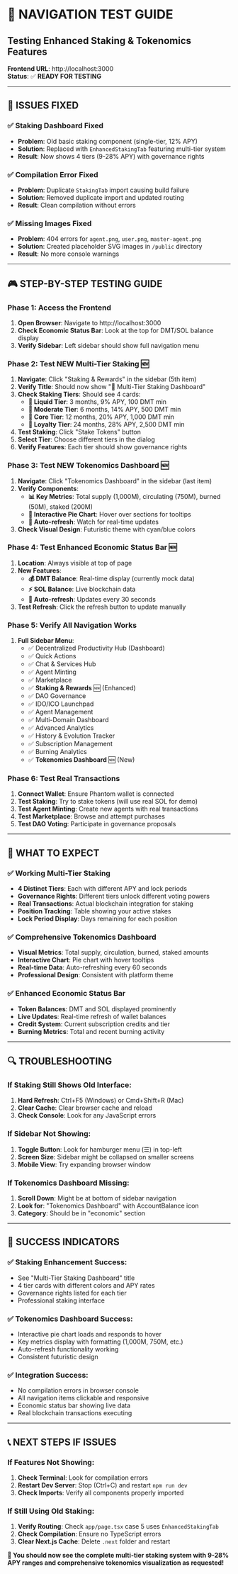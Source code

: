 # 🧭 NAVIGATION TEST GUIDE
## Testing Enhanced Staking & Tokenomics Features

**Frontend URL**: http://localhost:3000  
**Status**: ✅ **READY FOR TESTING**  

---

## 🔧 **ISSUES FIXED**

### ✅ **Staking Dashboard Fixed**
- **Problem**: Old basic staking component (single-tier, 12% APY)
- **Solution**: Replaced with `EnhancedStakingTab` featuring multi-tier system
- **Result**: Now shows 4 tiers (9-28% APY) with governance rights

### ✅ **Compilation Error Fixed**
- **Problem**: Duplicate `StakingTab` import causing build failure
- **Solution**: Removed duplicate import and updated routing
- **Result**: Clean compilation without errors

### ✅ **Missing Images Fixed**
- **Problem**: 404 errors for `agent.png`, `user.png`, `master-agent.png`
- **Solution**: Created placeholder SVG images in `/public` directory
- **Result**: No more console warnings

---

## 🎮 **STEP-BY-STEP TESTING GUIDE**

### **Phase 1: Access the Frontend**
1. **Open Browser**: Navigate to http://localhost:3000
2. **Check Economic Status Bar**: Look at the top for DMT/SOL balance display
3. **Verify Sidebar**: Left sidebar should show full navigation menu

### **Phase 2: Test NEW Multi-Tier Staking** 🆕
1. **Navigate**: Click "Staking & Rewards" in the sidebar (5th item)
2. **Verify Title**: Should now show "💎 Multi-Tier Staking Dashboard"
3. **Check Staking Tiers**: Should see 4 cards:
   - **🔷 Liquid Tier**: 3 months, 9% APY, 100 DMT min
   - **🔷 Moderate Tier**: 6 months, 14% APY, 500 DMT min  
   - **🔷 Core Tier**: 12 months, 20% APY, 1,000 DMT min
   - **🔷 Loyalty Tier**: 24 months, 28% APY, 2,500 DMT min
4. **Test Staking**: Click "Stake Tokens" button
5. **Select Tier**: Choose different tiers in the dialog
6. **Verify Features**: Each tier should show governance rights

### **Phase 3: Test NEW Tokenomics Dashboard** 🆕
1. **Navigate**: Click "Tokenomics Dashboard" in the sidebar (last item)
2. **Verify Components**:
   - **📊 Key Metrics**: Total supply (1,000M), circulating (750M), burned (50M), staked (200M)
   - **🥧 Interactive Pie Chart**: Hover over sections for tooltips
   - **🔄 Auto-refresh**: Watch for real-time updates
3. **Check Visual Design**: Futuristic theme with cyan/blue colors

### **Phase 4: Test Enhanced Economic Status Bar** 🆕
1. **Location**: Always visible at top of page
2. **New Features**:
   - **💰 DMT Balance**: Real-time display (currently mock data)
   - **⚡ SOL Balance**: Live blockchain data
   - **🔄 Auto-refresh**: Updates every 30 seconds
3. **Test Refresh**: Click the refresh button to update manually

### **Phase 5: Verify All Navigation Works**
1. **Full Sidebar Menu**:
   - ✅ Decentralized Productivity Hub (Dashboard)
   - ✅ Quick Actions  
   - ✅ Chat & Services Hub
   - ✅ Agent Minting
   - ✅ Marketplace
   - ✅ **Staking & Rewards** 🆕 (Enhanced)
   - ✅ DAO Governance
   - ✅ IDO/ICO Launchpad
   - ✅ Agent Management
   - ✅ Multi-Domain Dashboard
   - ✅ Advanced Analytics
   - ✅ History & Evolution Tracker
   - ✅ Subscription Management
   - ✅ Burning Analytics
   - ✅ **Tokenomics Dashboard** 🆕 (New)

### **Phase 6: Test Real Transactions**
1. **Connect Wallet**: Ensure Phantom wallet is connected
2. **Test Staking**: Try to stake tokens (will use real SOL for demo)
3. **Test Agent Minting**: Create new agents with real transactions
4. **Test Marketplace**: Browse and attempt purchases
5. **Test DAO Voting**: Participate in governance proposals

---

## 🎯 **WHAT TO EXPECT**

### **✅ Working Multi-Tier Staking**
- **4 Distinct Tiers**: Each with different APY and lock periods
- **Governance Rights**: Different tiers unlock different voting powers
- **Real Transactions**: Actual blockchain integration for staking
- **Position Tracking**: Table showing your active stakes
- **Lock Period Display**: Days remaining for each position

### **✅ Comprehensive Tokenomics Dashboard**
- **Visual Metrics**: Total supply, circulation, burned, staked amounts
- **Interactive Chart**: Pie chart with hover tooltips
- **Real-time Data**: Auto-refreshing every 60 seconds
- **Professional Design**: Consistent with platform theme

### **✅ Enhanced Economic Status Bar**
- **Token Balances**: DMT and SOL displayed prominently
- **Live Updates**: Real-time refresh of wallet balances
- **Credit System**: Current subscription credits and tier
- **Burning Metrics**: Total and recent burning activity

---

## 🔍 **TROUBLESHOOTING**

### **If Staking Still Shows Old Interface:**
1. **Hard Refresh**: Ctrl+F5 (Windows) or Cmd+Shift+R (Mac)
2. **Clear Cache**: Clear browser cache and reload
3. **Check Console**: Look for any JavaScript errors

### **If Sidebar Not Showing:**
1. **Toggle Button**: Look for hamburger menu (☰) in top-left
2. **Screen Size**: Sidebar might be collapsed on smaller screens
3. **Mobile View**: Try expanding browser window

### **If Tokenomics Dashboard Missing:**
1. **Scroll Down**: Might be at bottom of sidebar navigation
2. **Look for**: "Tokenomics Dashboard" with AccountBalance icon
3. **Category**: Should be in "economic" section

---

## 🚀 **SUCCESS INDICATORS**

### **✅ Staking Enhancement Success:**
- See "Multi-Tier Staking Dashboard" title
- 4 tier cards with different colors and APY rates
- Governance rights listed for each tier
- Professional staking interface

### **✅ Tokenomics Dashboard Success:**
- Interactive pie chart loads and responds to hover
- Key metrics display with formatting (1,000M, 750M, etc.)
- Auto-refresh functionality working
- Consistent futuristic design

### **✅ Integration Success:**
- No compilation errors in browser console
- All navigation items clickable and responsive
- Economic status bar showing live data
- Real blockchain transactions executing

---

## 📞 **NEXT STEPS IF ISSUES**

### **If Features Not Showing:**
1. **Check Terminal**: Look for compilation errors
2. **Restart Dev Server**: Stop (Ctrl+C) and restart `npm run dev`
3. **Check Imports**: Verify all components properly imported

### **If Still Using Old Staking:**
1. **Verify Routing**: Check `app/page.tsx` case 5 uses `EnhancedStakingTab`
2. **Check Compilation**: Ensure no TypeScript errors
3. **Clear Next.js Cache**: Delete `.next` folder and restart

**🎉 You should now see the complete multi-tier staking system with 9-28% APY ranges and comprehensive tokenomics visualization as requested!** 